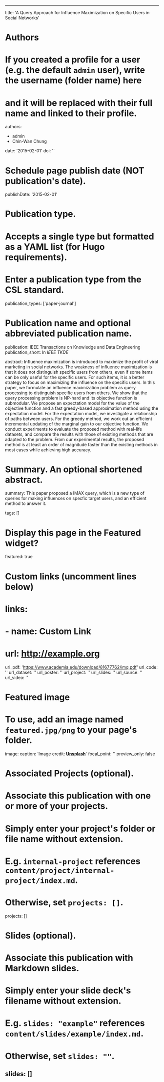 
---
title: 'A Query Approach for Influence Maximization on Specific Users in Social Networks'

# Authors
# If you created a profile for a user (e.g. the default `admin` user), write the username (folder name) here
# and it will be replaced with their full name and linked to their profile.
authors:
  - admin
  - Chin-Wan Chung

date: '2015-02-01'
doi: ''

# Schedule page publish date (NOT publication's date).
publishDate: '2015-02-01'

# Publication type.
# Accepts a single type but formatted as a YAML list (for Hugo requirements).
# Enter a publication type from the CSL standard.
publication_types: ['paper-journal']

# Publication name and optional abbreviated publication name.
publication: IEEE Transactions on Knowledge and Data Engineering
publication_short: In *IEEE TKDE*

abstract: Influence maximization is introduced to maximize the profit of viral marketing in social networks. The weakness of influence maximization is that it does not distinguish specific users from others, even if some items can be only useful for the specific users. For such items, it is a better strategy to focus on maximizing the influence on the specific users. In this paper, we formulate an influence maximization problem as query processing to distinguish specific users from others. We show that the query processing problem is NP-hard and its objective function is submodular. We propose an expectation model for the value of the objective function and a fast greedy-based approximation method using the expectation model. For the expectation model, we investigate a relationship of paths between users. For the greedy method, we work out an efficient incremental updating of the marginal gain to our objective function. We conduct experiments to evaluate the proposed method with real-life datasets, and compare the results with those of existing methods that are adapted to the problem. From our experimental results, the proposed method is at least an order of magnitude faster than the existing methods in most cases while achieving high accuracy.

# Summary. An optional shortened abstract.
summary: This paper proposed a IMAX query, which is a new type of queries for making influences on specfic target users, and an efficient method to answer it.

tags: []

# Display this page in the Featured widget?
featured: true

# Custom links (uncomment lines below)
# links:
# - name: Custom Link
#   url: http://example.org

url_pdf: 'https://www.academia.edu/download/81677762/imq.pdf'
url_code: ''
url_dataset: ''
url_poster: ''
url_project: ''
url_slides: ''
url_source: ''
url_video: ''

# Featured image
# To use, add an image named `featured.jpg/png` to your page's folder.
image:
  caption: 'Image credit: [**Unsplash**](https://unsplash.com/photos/pLCdAaMFLTE)'
  focal_point: ''
  preview_only: false

# Associated Projects (optional).
#   Associate this publication with one or more of your projects.
#   Simply enter your project's folder or file name without extension.
#   E.g. `internal-project` references `content/project/internal-project/index.md`.
#   Otherwise, set `projects: []`.
projects: []

# Slides (optional).
#   Associate this publication with Markdown slides.
#   Simply enter your slide deck's filename without extension.
#   E.g. `slides: "example"` references `content/slides/example/index.md`.
#   Otherwise, set `slides: ""`.
slides: []
---
